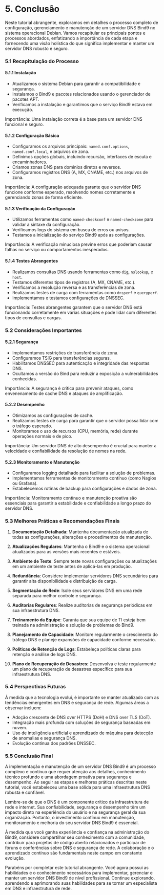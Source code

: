 # 5. Conclusão

Neste tutorial abrangente, exploramos em detalhes o processo completo de configuração, gerenciamento e manutenção de um servidor DNS Bind9 no sistema operacional Debian. Vamos recapitular os principais pontos e processos abordados, enfatizando a importância de cada etapa e fornecendo uma visão holística do que significa implementar e manter um servidor DNS robusto e seguro.

### 5.1 Recapitulação do Processo

#### 5.1.1 Instalação
- Atualizamos o sistema Debian para garantir a compatibilidade e segurança.
- Instalamos o Bind9 e pacotes relacionados usando o gerenciador de pacotes APT.
- Verificamos a instalação e garantimos que o serviço Bind9 estava em execução.

Importância: Uma instalação correta é a base para um servidor DNS funcional e seguro.

#### 5.1.2 Configuração Básica
- Configuramos os arquivos principais: `named.conf.options`, `named.conf.local`, e arquivos de zona.
- Definimos opções globais, incluindo recursão, interfaces de escuta e encaminhadores.
- Criamos zonas DNS para domínios diretos e reversos.
- Configuramos registros DNS (A, MX, CNAME, etc.) nos arquivos de zona.

Importância: A configuração adequada garante que o servidor DNS funcione conforme esperado, resolvendo nomes corretamente e gerenciando zonas de forma eficiente.

#### 5.1.3 Verificação da Configuração
- Utilizamos ferramentas como `named-checkconf` e `named-checkzone` para validar a sintaxe da configuração.
- Verificamos logs do sistema em busca de erros ou avisos.
- Testamos a inicialização do serviço Bind9 após as configurações.

Importância: A verificação minuciosa previne erros que poderiam causar falhas no serviço ou comportamentos inesperados.

#### 5.1.4 Testes Abrangentes
- Realizamos consultas DNS usando ferramentas como `dig`, `nslookup`, e `host`.
- Testamos diferentes tipos de registros (A, MX, CNAME, etc.).
- Verificamos a resolução reversa e as transferências de zona.
- Realizamos testes de carga com ferramentas como `dnsperf` e `queryperf`.
- Implementamos e testamos configurações de DNSSEC.

Importância: Testes abrangentes garantem que o servidor DNS está funcionando corretamente em várias situações e pode lidar com diferentes tipos de consultas e cargas.

### 5.2 Considerações Importantes

#### 5.2.1 Segurança
- Implementamos restrições de transferência de zona.
- Configuramos TSIG para transferências seguras.
- Habilitamos DNSSEC para autenticação e integridade das respostas DNS.
- Ocultamos a versão do Bind para reduzir a exposição a vulnerabilidades conhecidas.

Importância: A segurança é crítica para prevenir ataques, como envenenamento de cache DNS e ataques de amplificação.

#### 5.2.2 Desempenho
- Otimizamos as configurações de cache.
- Realizamos testes de carga para garantir que o servidor possa lidar com o tráfego esperado.
- Monitoramos o uso de recursos (CPU, memória, rede) durante operações normais e de pico.

Importância: Um servidor DNS de alto desempenho é crucial para manter a velocidade e confiabilidade da resolução de nomes na rede.

#### 5.2.3 Monitoramento e Manutenção
- Configuramos logging detalhado para facilitar a solução de problemas.
- Implementamos ferramentas de monitoramento contínuo (como Nagios ou Grafana).
- Estabelecemos rotinas de backup para configurações e dados de zona.

Importância: Monitoramento contínuo e manutenção proativa são essenciais para garantir a estabilidade e confiabilidade a longo prazo do servidor DNS.

### 5.3 Melhores Práticas e Recomendações Finais

1. **Documentação Detalhada**: Mantenha documentação atualizada de todas as configurações, alterações e procedimentos de manutenção.

2. **Atualizações Regulares**: Mantenha o Bind9 e o sistema operacional atualizados para as versões mais recentes e estáveis.

3. **Ambiente de Teste**: Sempre teste novas configurações ou atualizações em um ambiente de teste antes de aplicá-las em produção.

4. **Redundância**: Considere implementar servidores DNS secundários para garantir alta disponibilidade e distribuição de carga.

5. **Segmentação de Rede**: Isole seus servidores DNS em uma rede separada para melhor controle e segurança.

6. **Auditorias Regulares**: Realize auditorias de segurança periódicas em sua infraestrutura DNS.

7. **Treinamento da Equipe**: Garanta que sua equipe de TI esteja bem treinada na administração e solução de problemas do Bind9.

8. **Planejamento de Capacidade**: Monitore regularmente o crescimento do tráfego DNS e planeje expansões de capacidade conforme necessário.

9. **Políticas de Retenção de Logs**: Estabeleça políticas claras para retenção e análise de logs DNS.

10. **Plano de Recuperação de Desastres**: Desenvolva e teste regularmente um plano de recuperação de desastres específico para sua infraestrutura DNS.

### 5.4 Perspectivas Futuras

À medida que a tecnologia evolui, é importante se manter atualizado com as tendências emergentes em DNS e segurança de rede. Algumas áreas a observar incluem:

- Adoção crescente de DNS over HTTPS (DoH) e DNS over TLS (DoT).
- Integração mais profunda com soluções de segurança baseadas em nuvem.
- Uso de inteligência artificial e aprendizado de máquina para detecção de anomalias e segurança DNS.
- Evolução contínua dos padrões DNSSEC.

### 5.5 Conclusão Final

A implementação e manutenção de um servidor DNS Bind9 é um processo complexo e contínuo que requer atenção aos detalhes, conhecimento técnico profundo e uma abordagem proativa para segurança e desempenho. Ao seguir as etapas e melhores práticas descritas neste tutorial, você estabeleceu uma base sólida para uma infraestrutura DNS robusta e confiável.

Lembre-se de que o DNS é um componente crítico da infraestrutura de rede e internet. Sua confiabilidade, segurança e desempenho têm um impacto direto na experiência do usuário e na segurança geral da sua organização. Portanto, o investimento contínuo em manutenção, monitoramento e melhoria do seu servidor DNS Bind9 é essencial.

À medida que você ganha experiência e confiança na administração do Bind9, considere compartilhar seu conhecimento com a comunidade, contribuir para projetos de código aberto relacionados e participar de fóruns e conferências sobre DNS e segurança de rede. A colaboração e o aprendizado contínuo são fundamentais neste campo em constante evolução.

Parabéns por completar este tutorial abrangente. Você agora possui as habilidades e o conhecimento necessários para implementar, gerenciar e manter um servidor DNS Bind9 de nível profissional. Continue explorando, aprendendo e aprimorando suas habilidades para se tornar um especialista em DNS e infraestrutura de rede.

